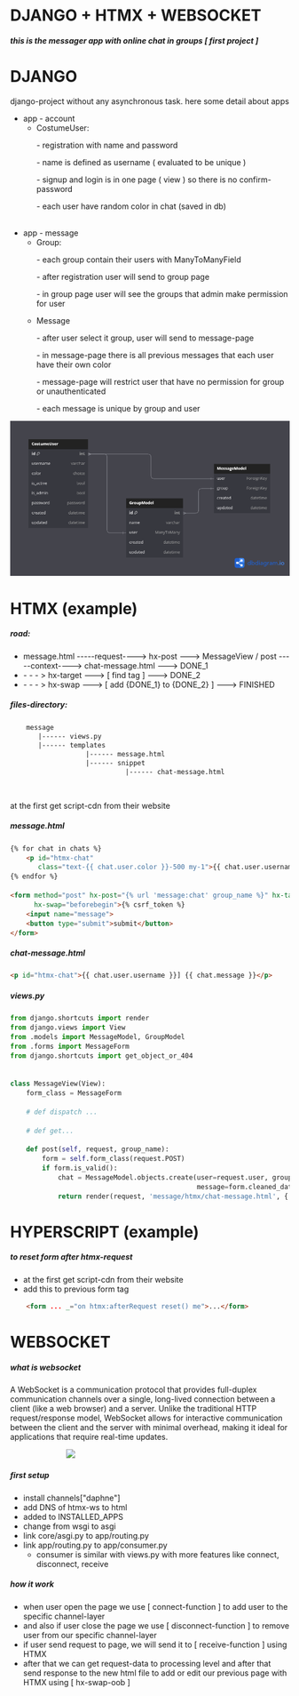 <h1>DJANGO + HTMX + WEBSOCKET</h1>
<h5>this is the messager app with online chat in groups [ first project ]</h5>

# DJANGO

<p>django-project without any asynchronous task. here some detail about apps</p>
<ul>
    <li>app - account
        <ul>
            <li>CostumeUser:
                <p>- registration with name and password</p>
                <p>- name is defined as username ( evaluated to be unique )</p>
                <p>- signup and login is in one page ( view ) so there is no confirm-password</p>
                <p>- each user have random color in chat (saved in db)</p>
            </li>
        </ul>
    </li>
    <br>
    <li>app - message
        <ul>
            <li>Group:
                <p>- each group contain their users with ManyToManyField</p>
                <p>- after registration user will send to group page</p>
                <p>- in group page user will see the groups that admin make permission for user</p>
            </li>
            <li>Message
                <p>- after user select it group, user will send to message-page</p>
                <p>- in message-page there is all previous messages that each user have their own color</p>
                <p>- message-page will restrict user that have no permission for group or unauthenticated</p>
                <p>- each message is unique by group and user</p>
            </li>
        </ul>
    </li>
</ul>
<img src="diagram.png" alt="diagram image">

# HTMX (example)
<h5>road:</h5>
<ul>
    <li>message.html -----request----> hx-post ---> MessageView / post -----context----> chat-message.html ---> DONE_1</li>
    <li>- - - > hx-target ---> [ find tag ] ---> DONE_2</li>
    <li>- - - > hx-swap ---> [ add {DONE_1} to {DONE_2} ] ---> FINISHED</li>
</ul>
<h5>files-directory:</h5>

``` files-directory
    message
       |------ views.py
       |------ templates
                   |------ message.html
                   |------ snippet
                             |------ chat-message.html
```
<br>
<p>at the first get script-cdn from their website</p>
<h5>message.html</h5>

```html
{% for chat in chats %}
    <p id="htmx-chat"
       class="text-{{ chat.user.color }}-500 my-1">{{ chat.user.username }}] {{ chat.message }}</p>
{% endfor %}

<form method="post" hx-post="{% url 'message:chat' group_name %}" hx-target="#htmx-chat"
      hx-swap="beforebegin">{% csrf_token %}
    <input name="message">
    <button type="submit">submit</button>
</form>
```
<h5>chat-message.html</h5>

```html
<p id="htmx-chat">{{ chat.user.username }}] {{ chat.message }}</p>
```
<h5>views.py</h5>

```python
from django.shortcuts import render
from django.views import View
from .models import MessageModel, GroupModel
from .forms import MessageForm
from django.shortcuts import get_object_or_404


class MessageView(View):
    form_class = MessageForm

    # def dispatch ...

    # def get...

    def post(self, request, group_name):
        form = self.form_class(request.POST)
        if form.is_valid():
            chat = MessageModel.objects.create(user=request.user, group=get_object_or_404(GroupModel, name=group_name),
                                               message=form.cleaned_data['message'])
            return render(request, 'message/htmx/chat-message.html', {'chat': chat})
```

# HYPERSCRIPT (example)
<h5>to reset form after htmx-request</h5>
<ul>
    <li>at the first get script-cdn from their website</li>
    <li>add this to previous form tag</li>
</ul>

```html
    <form ... _="on htmx:afterRequest reset() me">...</form>
```

# WEBSOCKET
<h5>what is websocket</h5>
<p>A WebSocket is a communication protocol that provides full-duplex communication channels over a single, long-lived connection between a client (like a web browser) and a server. Unlike the traditional HTTP request/response model, WebSocket allows for interactive communication between the client and the server with minimal overhead, making it ideal for applications that require real-time updates.</p>

<img style="margin: 0 20%" src="https://www-uploads.scaleway.com/blog-websockets-bigger-4.webp" width="400">

<h5>first setup</h5>
<ul>
    <li>install channels["daphne"]</li>
    <li>add DNS of htmx-ws to html</li>
    <li>added to INSTALLED_APPS</li>
    <li>change from wsgi to asgi</li>
    <li>link core/asgi.py to app/routing.py</li>
    <li>link app/routing.py to app/consumer.py
        <ul>
            <li>consumer is similar with views.py with more features like connect, disconnect, receive</li>
        </ul>
    </li>
</ul>

<h5>how it work</h5>
<ul>
    <li>when user open the page we use [ connect-function ] to add user to the specific channel-layer</li>
    <li>and also if user close the page we use [ disconnect-function ] to remove user from our specific channel-layer</li>
    <li>if user send request to page, we will send it to [ receive-function ] using HTMX</li>
    <li>after that we can get request-data to processing level and after that send response to the new html file to add or edit our previous page with HTMX using [ hx-swap-oob ]</li>
</ul>

